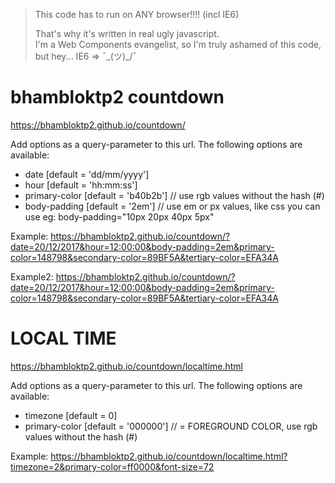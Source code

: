 > This code has to run on ANY browser!!!! (incl IE6)  
>
> That's why it's written in real ugly javascript.  
> I'm a Web Components evangelist, so I'm truly ashamed of this code, but hey... IE6 => ¯\_(ツ)_/¯

# bhambloktp2 countdown
https://bhambloktp2.github.io/countdown/

Add options as a query-parameter to this url.
The following options are available:

  - date [default = 'dd/mm/yyyy']
  - hour [default = 'hh:mm:ss']
  - primary-color [default = 'b40b2b'] // use rgb values without the hash (#)
  - body-padding [default = '2em']   // use em or px values, like css you can use eg: body-padding="10px 20px 40px 5px"


Example: https://bhambloktp2.github.io/countdown/?date=20/12/2017&hour=12:00:00&body-padding=2em&primary-color=148798&secondary-color=89BF5A&tertiary-color=EFA34A


Example2: https://bhambloktp2.github.io/countdown/?date=20/12/2017&hour=12:00:00&body-padding=2em&primary-color=148798&secondary-color=89BF5A&tertiary-color=EFA34A


# LOCAL TIME
https://bhambloktp2.github.io/countdown/localtime.html

Add options as a query-parameter to this url.
The following options are available:

  - timezone [default = 0]
  - primary-color [default = '000000'] // = FOREGROUND COLOR, use rgb values without the hash (#)

Example: https://bhambloktp2.github.io/countdown/localtime.html?timezone=2&primary-color=ff0000&font-size=72
